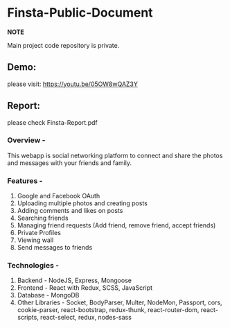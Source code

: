 # Finsta-Public-Document

**NOTE**

Main project code repository is private.

## Demo:
please visit: https://youtu.be/05OW8wQAZ3Y

## Report:
please check Finsta-Report.pdf

### Overview -
This webapp is social networking platform to connect and share the photos and messages with your friends and family.

### Features -
1. Google and Facebook OAuth
2. Uploading multiple photos and creating posts
3. Adding comments and likes on posts
4. Searching friends
5. Managing friend requests (Add friend, remove friend, accept friends)
6. Private Profiles
7. Viewing wall
8. Send messages to friends 

### Technologies -
1. Backend - NodeJS, Express, Mongoose
2. Frontend - React with Redux, SCSS, JavaScript
3. Database - MongoDB
4. Other Libraries -  Socket, BodyParser, Multer, NodeMon, Passport, cors, cookie-parser, react-bootstrap, redux-thunk, react-router-dom, react-scripts, react-select, redux, nodes-sass
